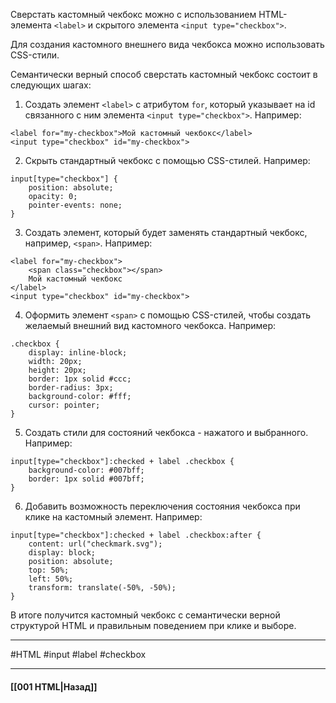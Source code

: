 Сверстать кастомный чекбокс можно с использованием HTML-элемента `<label>` и скрытого элемента `<input type="checkbox">`. 

Для создания кастомного внешнего вида чекбокса можно использовать CSS-стили.

Семантически верный способ сверстать кастомный чекбокс состоит в следующих шагах:

1. Создать элемент `<label>` с атрибутом `for`, который указывает на id связанного с ним элемента `<input type="checkbox">`. Например:

```
<label for="my-checkbox">Мой кастомный чекбокс</label>
<input type="checkbox" id="my-checkbox">
```

2. Скрыть стандартный чекбокс с помощью CSS-стилей. Например:

```
input[type="checkbox"] {
    position: absolute;
    opacity: 0;
    pointer-events: none;
}
```

3. Создать элемент, который будет заменять стандартный чекбокс, например, `<span>`. Например:

```
<label for="my-checkbox">
    <span class="checkbox"></span>
    Мой кастомный чекбокс
</label>
<input type="checkbox" id="my-checkbox">
```

4. Оформить элемент `<span>` с помощью CSS-стилей, чтобы создать желаемый внешний вид кастомного чекбокса. Например:

```
.checkbox {
    display: inline-block;
    width: 20px;
    height: 20px;
    border: 1px solid #ccc;
    border-radius: 3px;
    background-color: #fff;
    cursor: pointer;
}
```

5. Создать стили для состояний чекбокса - нажатого и выбранного. Например:

```
input[type="checkbox"]:checked + label .checkbox {
    background-color: #007bff;
    border: 1px solid #007bff;
}
```

6. Добавить возможность переключения состояния чекбокса при клике на кастомный элемент. Например:

```
input[type="checkbox"]:checked + label .checkbox:after {
    content: url("checkmark.svg");
    display: block;
    position: absolute;
    top: 50%;
    left: 50%;
    transform: translate(-50%, -50%);
}
```

В итоге получится кастомный чекбокс с семантически верной структурой HTML и правильным поведением при клике и выборе.

___
#HTML #input #label #checkbox

___

#### [[001 HTML|Назад]]